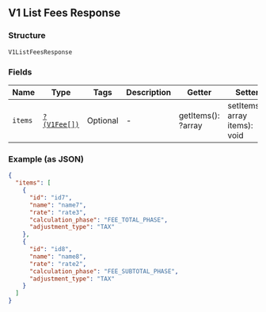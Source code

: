 ## V1 List Fees Response

### Structure

`V1ListFeesResponse`

### Fields

| Name | Type | Tags | Description | Getter | Setter |
|  --- | --- | --- | --- | --- | --- |
| `items` | [`?(V1Fee[])`](/doc/models/v1-fee.md) | Optional | - | getItems(): ?array | setItems(?array items): void |

### Example (as JSON)

```json
{
  "items": [
    {
      "id": "id7",
      "name": "name7",
      "rate": "rate3",
      "calculation_phase": "FEE_TOTAL_PHASE",
      "adjustment_type": "TAX"
    },
    {
      "id": "id8",
      "name": "name8",
      "rate": "rate2",
      "calculation_phase": "FEE_SUBTOTAL_PHASE",
      "adjustment_type": "TAX"
    }
  ]
}
```

